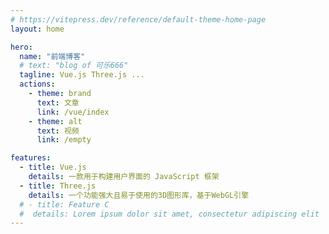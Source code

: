 ```yaml
---
# https://vitepress.dev/reference/default-theme-home-page
layout: home

hero:
  name: "前端博客"
  # text: "blog of 可乐666"
  tagline: Vue.js Three.js ...
  actions:
    - theme: brand
      text: 文章
      link: /vue/index
    - theme: alt
      text: 视频
      link: /empty

features:
  - title: Vue.js
    details: 一款用于构建用户界面的 JavaScript 框架
  - title: Three.js
    details: 一个功能强大且易于使用的3D图形库，基于WebGL引擎
  # - title: Feature C
  #  details: Lorem ipsum dolor sit amet, consectetur adipiscing elit
---
```


